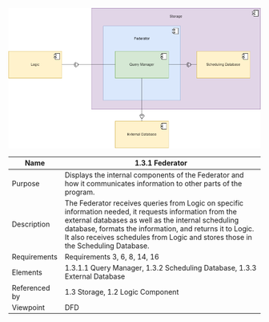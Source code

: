 ![1.3.1 Federator](TeamOneFiles/1.3.1%20Federator%20Diagram.png)

| Name | 1.3.1 Federator |
| ----------- | ----------- |
| Purpose | Displays the internal components of the Federator and how it communicates information to other parts of the program.  |
| Description | The Federator receives queries from Logic on specific information needed, it requests information from the external databases as well as the internal scheduling database, formats the information, and returns it to Logic. It also receives schedules from Logic and stores those in the Scheduling Database. |
| Requirements | Requirements 3, 6, 8, 14, 16 |
| Elements | 1.3.1.1 Query Manager, 1.3.2 Scheduling Database, 1.3.3 External Database |
| Referenced by | 1.3 Storage, 1.2 Logic Component |
| Viewpoint | DFD |
